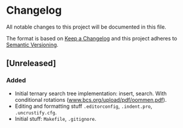 # Changelog
All notable changes to this project will be documented in this file.

The format is based on [Keep a Changelog](http://keepachangelog.com/en/1.0.0/)
and this project adheres to [Semantic Versioning](http://semver.org/spec/v2.0.0.html).

## [Unreleased]

### Added
- Initial ternary search tree implementation: insert, search. With conditional rotations (www.bcs.org/upload/pdf/oommen.pdf).
- Editing and formatting stuff `.editorconfig`, `.indent.pro`, `.uncrustify.cfg`.
- Initial stuff: `Makefile`, `.gitignore`.

<!---
help:
## [0.0.0] - 2000-01-01

### Added
- new features.

### Changed
- changes in existing functionality.

### Deprecated
- once-stable features removed in upcoming releases.

### Removed
- deprecated features removed in this release.

### Fixed
- any bug fixes.

### Security
- invite users to upgrade in case of vulnerabilities
-->
